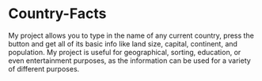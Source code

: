 # Country-Facts
My project allows you to type in the name of any current country, press the button and get all of its basic info like land size, capital, continent, and population. 
My project is useful for geographical, sorting, education, or even entertainment purposes, as the information can be used for a variety of different purposes.
